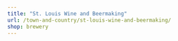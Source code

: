 ```yaml
---
title: "St. Louis Wine and Beermaking"
url: /town-and-country/st-louis-wine-and-beermaking/
shop: brewery
---
```

